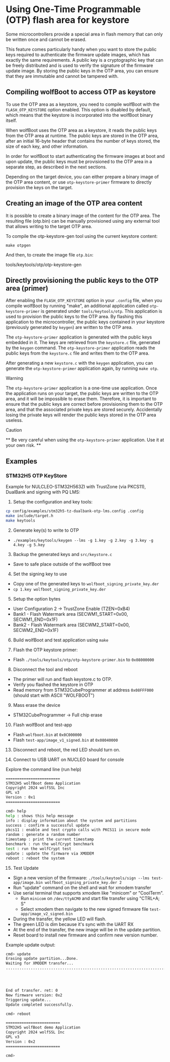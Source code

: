 # Using One-Time Programmable (OTP) flash area for keystore

Some microcontrollers provide a special area in flash memory that can
only be written once and cannot be erased.

This feature comes particularly handy when you want to store the public keys required
to authenticate the firmware update images, which has exactly the same requirements. A public
key is a cryptographic key that can be freely distributed and is used to verify the signature
of the firmware update image. By storing the public keys in the OTP area, you can ensure that
they are immutable and cannot be tampered with.

## Compiling wolfBoot to access OTP as keystore

To use the OTP area as a keystore, you need to compile wolfBoot with the `FLASH_OTP_KEYSTORE`
option enabled. This option is disabled by default, which means that the keystore is incorporated into
the wolfBoot binary itself.

When wolfBoot uses the OTP area as a keystore, it reads the public keys from the OTP area at runtime.
The public keys are stored in the OTP area, after an initial 16-byte header that contains the number of
keys stored, the size of each key, and other information.

In order for wolfBoot to start authenticating the firmware images at boot and upon update, the public keys
must be provisioned to the OTP area in a separate step, as described in the next sections.

Depending on the target device, you can either prepare a binary image of the OTP area content, or use `otp-keystore-primer` firmware to directly provision the keys on the target.

## Creating an image of the OTP area content

It is possible to create a binary image of the content for the OTP area. The resulting file (otp.bin) can be manually provisioned using any external tool that allows writing to the target OTP area.

To compile the otp-keystore-gen tool using the current keystore content:

```
make otpgen
```

And then, to create the image file `otp.bin`:

tools/keytools/otp/otp-keystore-gen


## Directly provisioning the public keys to the OTP area (primer)

After enabling the `FLASH_OTP_KEYSTORE` option in your `.config` file, when you compile wolfBoot by running "make",
an additional application called `otp-keystore-primer` is generated under `tools/keytools/otp`. This application is used to
provision the public keys to the OTP area. By flashing this application to the microcontroller, the public keys contained
in your keystore (previously generated by `keygen`) are written to the OTP area.

The `otp-keystore-primer` application is generated with the public keys embedded in it. The keys are retrieved from the `keystore.c` file,
generated by the `keygen` command. The `otp-keystore-primer` application reads the public keys from the `keystore.c` file and writes them to the OTP area.

After generating a new `keystore.c` with the `keygen` application, you can generate the `otp-keystore-primer` application again, by running `make otp`.

> [!WARNING]
> The `otp-keystore-primer` application is a one-time use application. Once the application runs on your target, the public keys are written to the OTP area,
> and it will be impossible to erase them. Therefore, it is important to ensure that the public keys are correct before provisioning them to the OTP area,
> and that the associated private keys are stored securely. Accidentally losing the private keys will render the public keys stored in the OTP area useless.

> [!CAUTION]
> ** Be very careful when using the `otp-keystore-primer` application. Use it at your own risk. **


## Examples

### STM32H5 OTP KeyStore

Example for NULCLEO-STM32H563ZI with TrustZone (via PKCS11), DualBank and signing with PQ LMS:

1) Setup the configuration and key tools:

```sh
cp config/examples/stm32h5-tz-dualbank-otp-lms.config .config
make include/target.h
make keytools
```

2) Generate key(s) to write to OTP

  - `./examples/keytools/keygen --lms -g 1.key -g 2.key -g 3.key -g 4.key -g 5.key`

3) Backup the generated keys and `src/keystore.c`
  - Save to safe place outside of the wolfBoot tree

4) Set the signing key to use

  - Copy one of the generated keys to `wolfboot_signing_private_key.der`
  - `cp 1.key wolfboot_signing_private_key.der`

5) Setup the option bytes
  - User Configuration 2 -> TrustZone Enable (TZEN=0xB4)
  - Bank1 - Flash Watermark area (SECWM1_START=0x00, SECWM1_END=0x1F)
  - Bank2 - Flash Watermark area (SECWM2_START=0x00, SECWM2_END=0x1F)

6) Build wolfBoot and test application using `make`

7) Flash the OTP keystore primer:

  - Flash `./tools/keytools/otp/otp-keystore-primer.bin` to `0x08000000`

8) Disconnect the tool and reboot
  - The primer will run and flash keystore.c to OTP.
  - Verify you flashed the keystore in OTP
  - Read memory from STM32CubeProgrammer at address `0x08FFF000` (should start with ASCII "WOLFBOOT")

9) Mass erase the device
  - STM32CubeProgrammer -> Full chip erase

10) Flash wolfBoot and test-app

 - Flash `wolfboot.bin` at `0x0C000000`
 - Flash `test-app/image_v1_signed.bin` at `0x08040000`

13) Disconnect and reboot, the red LED should turn on.

14) Connect to USB UART on NUCLEO board for console

Explore the command line (run help)

```sh
========================
STM32H5 wolfBoot demo Application
Copyright 2024 wolfSSL Inc
GPL v3
Version : 0x1
========================

cmd> help
help : shows this help message
info : display information about the system and partitions
success : confirm a successful update
pkcs11 : enable and test crypto calls with PKCS11 in secure mode
random : generate a random number
timestamp : print the current timestamp
benchmark : run the wolfCrypt benchmark
test : run the wolfCrypt test
update : update the firmware via XMODEM
reboot : reboot the system
```

15) Test Update

  - Sign a new version of the firmware: `./tools/keytools/sign --lms test-app/image.bin wolfboot_signing_private_key.der 2`
  - Run "update" command on the shell and wait for xmodem transfer
  - Use serial terminal that supports xmodem like "minicom" or "CoolTerm".
    * Run `minicom` on `/dev/ttyACM0` and start file transfer using "CTRL+A; S"
    * Select xmodem then navigate to the new signed firmware file `test-app/image_v2_signed.bin`
  - During the transfer, the yellow LED will flash.
  - The green LED is dim because it's sync with the UART RX
  - At the end of the transfer, the new image will be in the update partition.
  - Reset board to install new firmware and confirm new version number.

Example update output:

```sh
cmd> update
Erasing update partition...Done.
Waiting for XMODEM transfer...
.......................................................................................................................................................................................................................................................................................................................................................................................................................................................................................................................................................................................................................................................................................................................................................................................................................................................................................................................................................................................................................................................................................................................................................................................................................................................................................................................................................................................................................................................................................................................................................................................................................................................................................




End of transfer. ret: 0
New firmware version: 0x2
Triggering update...
Update completed successfully.

cmd> reboot

========================
STM32H5 wolfBoot demo Application
Copyright 2024 wolfSSL Inc
GPL v3
Version : 0x2
========================

cmd>
```
